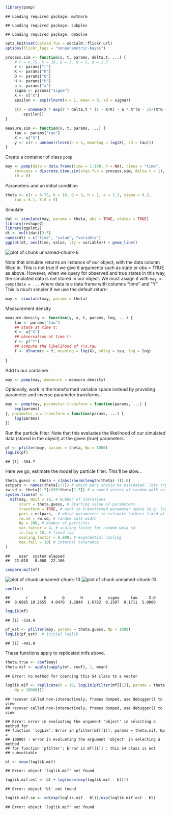 


```r
library(pomp)
```

```
## Loading required package: mvtnorm
```

```
## Loading required package: subplex
```

```
## Loading required package: deSolve
```

```r
opts_knit$set(upload.fun = socialR::flickr.url)
options(flickr_tags = "nonparametric-bayes")
```




```r
process.sim <- function(x, t, params, delta.t, ...) {
    # r = 0.75, K = 10, Q = 3, H = 1, a = 1.3
    r <- params["r"]
    K <- params["K"]
    Q <- params["Q"]
    H <- params["H"]
    a <- params["a"]
    sigma <- params["sigma"]
    X <- x["X"]
    epsilon <- exp(rlnorm(n = 1, mean = 0, sd = sigma))
    
    c(X = unname(X * exp(r * delta.t * (1 - X/K) - a * X^(Q - 1)/(X^Q + H^Q)) * 
        epsilon))
}
```



```r
measure.sim <- function(x, t, params, ...) {
    tau <- params["tau"]
    X <- x["X"]
    y <- c(Y = unname(rlnorm(n = 1, meanlog = log(X), sd = tau)))
}
```


Create a container of class `pomp`


```r
may <- pomp(data = data.frame(time = 1:100, Y = NA), times = "time", 
    rprocess = discrete.time.sim(step.fun = process.sim, delta.t = 1), rmeasure = measure.sim, 
    t0 = 0)
```



Parameters and an initial condition






```r
theta <- c(r = 0.75, K = 10, Q = 3, H = 1, a = 1.3, sigma = 0.2, 
    tau = 0.1, X.0 = 5)
```



Simulate


```r
dat <- simulate(may, params = theta, obs = TRUE, states = TRUE)
library(reshape2)
library(ggplot2)
dt <- melt(dat)[3:5]
names(dt) = c("time", "value", "variable")
ggplot(dt, aes(time, value, lty = variable)) + geom_line()
```

![plot of chunk unnamed-chunk-6](http://farm9.staticflickr.com/8527/8575983353_a8cbbdd4eb_o.png) 


Note that simulate returns an instance of our object, with the data column filled in.  This is not true if we give it arguments such as state or obs = TRUE as above.  However, when we query for observed and true states in this way, the simulated data is not stored in our object.  We must assign it with `may <- pomp(data = ...` where data is a data frame with columns "time" and "Y".  This is much simpler if we use the default return:


```r
may <- simulate(may, params = theta)
```



Measurement density


```r
measure.density <- function(y, x, t, params, log, ...) {
    tau <- params["tau"]
    ## state at time t:
    X <- x["X"]
    ## observation at time t:
    Y <- y["Y"]
    ## compute the likelihood of Y|X,tau
    f <- dlnorm(x = Y, meanlog = log(X), sdlog = tau, log = log)
    
}
```


Add to our container


```r
may <- pomp(may, dmeasure = measure.density)
```





Optionally, work in the transformed variable space instead by providing parameter and inverse parameter transforms.  


```r
may <- pomp(may, parameter.transform = function(params, ...) {
    exp(params)
}, parameter.inv.transform = function(params, ...) {
    log(params)
})
```


Run the particle filter.  Note that this evaluates the likelihood of our simulated data (stored in the object) at the given (true) parameters.  


```r
pf <- pfilter(may, params = theta, Np = 1000)
logLik(pf)
```

```
## [1] -304.7
```


Here we go, estimate the model by particle filter.  This'll be slow...


```r
theta.guess <- theta + c(abs(rnorm(length(theta)-1)),0)
estpars <- names(theta[1:7]) # which pars should be estimated. lets try and get them all
rw.sd <- theta[1:7]/(50*theta[1:7]) # a named vector of random walk values. This sets it to 0.02 for all pars
system.time(mf <- 
  mif(may, Nmif = 10, # Number of iterations
      start = theta.guess, # Starting value of parameters
      transform = TRUE, # work in transformed parameter space (e.g. logs avoid neg par values)
      pars = estpars,  # which parameters to estimate (others fixed at starting value)
      rw.sd = rw.sd, # random walk width
      Np = 200, # Number of particles
      var.factor = 4, # scaling factor for random walk sd
      ic.lag = 10, # fixed lag
      cooling.factor = 0.999, # exponential cooling
      max.fail = 10) # internal tolerance
)
```

```
##    user  system elapsed 
##  22.018   0.008  22.106
```





```r
compare.mif(mf)
```

![plot of chunk unnamed-chunk-13](http://farm9.staticflickr.com/8507/8575984095_b391cbb8c8_o.png) ![plot of chunk unnamed-chunk-13](http://farm9.staticflickr.com/8382/8577082802_82dc557940_o.png) 




```r
coef(mf)
```

```
##       r       K       Q       H       a   sigma     tau     X.0 
##  0.6985 10.2655  4.0470  1.2844  1.6782  0.1587  0.1711  5.0000
```

```r
logLik(mf)
```

```
## [1] -314.4
```

```r
pf_est <- pfilter(may, params = theta.guess, Np = 1000)
logLik(pf_est)  # initial loglik
```

```
## [1] -441.9
```



These functions apply to replicated mifs above.  



```r
theta.true <- coef(may)
theta.mif <- apply(sapply(mf, coef), 1, mean)
```

```
## Error: no method for coercing this S4 class to a vector
```

```r
loglik.mif <- replicate(n = 10, logLik(pfilter(mf[[1]], params = theta.mif, 
    Np = 10000)))
```

```
## recover called non-interactively; frames dumped, use debugger() to view
## recover called non-interactively; frames dumped, use debugger() to view
```

```
## Error: error in evaluating the argument 'object' in selecting a method for
## function 'logLik': Error in pfilter(mf[[1]], params = theta.mif, Np =
## 10000) : error in evaluating the argument 'object' in selecting a method
## for function 'pfilter': Error in mf[[1]] : this S4 class is not
## subsettable
```

```r
bl <- mean(loglik.mif)
```

```
## Error: object 'loglik.mif' not found
```

```r
loglik.mif.est <- bl + log(mean(exp(loglik.mif - bl)))
```

```
## Error: object 'bl' not found
```

```r
loglik.mif.se <- sd(exp(loglik.mif - bl))/exp(loglik.mif.est - bl)
```

```
## Error: object 'loglik.mif' not found
```


